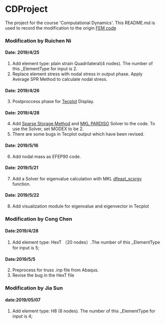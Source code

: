 # CDProject
The project for the course 'Computational Dynamics'. This README.md is used to record the modification to the origin [FEM code](https://www.github.com/xzhang66/stappp) 

### Modification by Ruichen Ni
#### Date: 2019/4/25
1. Add element type: plain strain Quadrilateral(4 nodes). The number of this _ElementType for input is 2.
2. Replace element stress with nodal stress in output phase. Apply Average SPR Method to calculate nodal stress.
#### Date: 2019/4/26
3. Postproccess phase for [Tecplot](https://www.tecplot.com/) Display.
#### Date: 2019/4/28
4. Add [Sparse Storage Method](https://software.intel.com/en-us/mkl-developer-reference-c-sparse-matrix-storage-formats) and [MKL PARDISO](https://software.intel.com/en-us/mkl-developer-reference-c-pardiso) Solver to the code. To use the Solver, set MODEX to be 2.
5. There are some bugs in Tecplot output which have been revised.
#### Date: 2019/5/16
6. Add nodal mass as EFEP90 code.
#### Date: 2019/5/21
7. Add a Solver for eigenvalue calculation with MKL [dfeast_scsrgv](https://software.intel.com/en-us/mkl-developer-reference-c-feast-scsrgv-feast-hcsrgv) function.
#### Date: 2019/5/22
8. Add visualization module for eigenvalue and eigenvector in Tecplot

### Modification by Cong Chen
#### Date:2019/4/28
1. Add element type: HexT （20 nodes）.The number of this _ElementType for input is 5;
#### Date:2019/5/5
2. Preprocess for truss .inp file from Abaqus.
3. Revise the bug in the HexT file

### Modification by Jia Sun
#### date:2019/05/07
1. Add element type: H8 (8 nodes). The number of this _ElementType for input is 4;